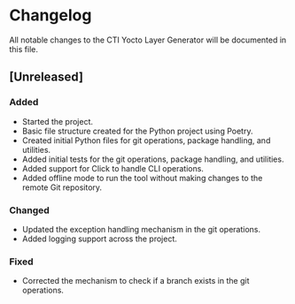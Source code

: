 # Changelog

All notable changes to the CTI Yocto Layer Generator will be documented in this file.

## [Unreleased]

### Added

- Started the project.
- Basic file structure created for the Python project using Poetry.
- Created initial Python files for git operations, package handling, and utilities.
- Added initial tests for the git operations, package handling, and utilities.
- Added support for Click to handle CLI operations.
- Added offline mode to run the tool without making changes to the remote Git repository.

### Changed

- Updated the exception handling mechanism in the git operations.
- Added logging support across the project.

### Fixed

- Corrected the mechanism to check if a branch exists in the git operations.
